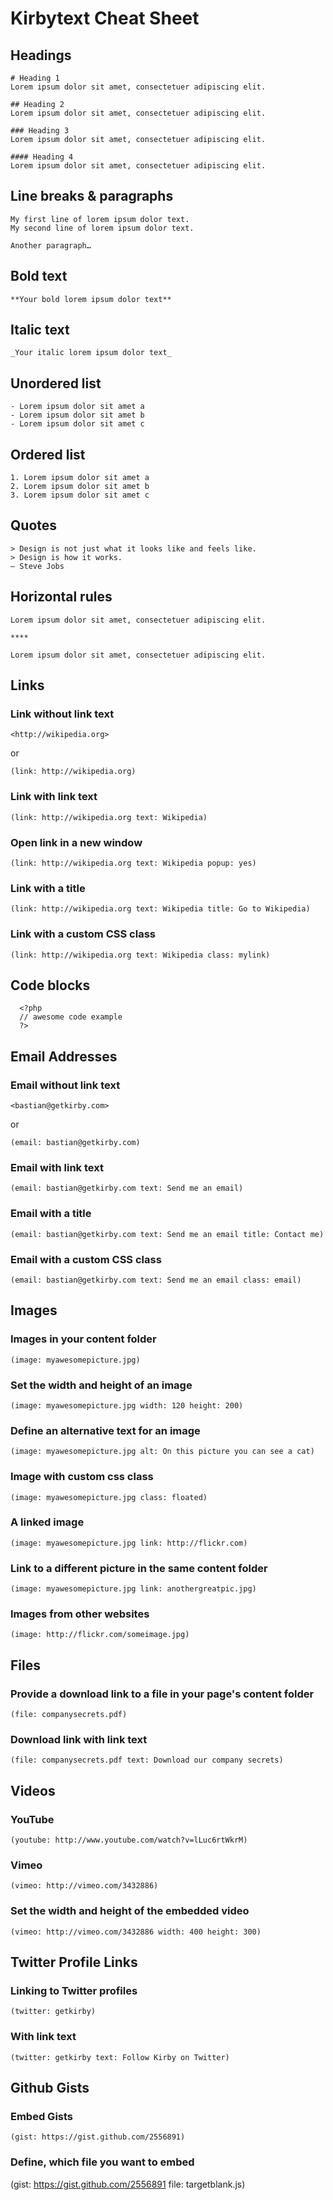 # Kirbytext Cheat Sheet

## Headings

```
# Heading 1
Lorem ipsum dolor sit amet, consectetuer adipiscing elit.

## Heading 2
Lorem ipsum dolor sit amet, consectetuer adipiscing elit.

### Heading 3
Lorem ipsum dolor sit amet, consectetuer adipiscing elit.

#### Heading 4
Lorem ipsum dolor sit amet, consectetuer adipiscing elit.
```

## Line breaks & paragraphs
```
My first line of lorem ipsum dolor text.
My second line of lorem ipsum dolor text.

Another paragraph…
```

## Bold text
```
**Your bold lorem ipsum dolor text**
```

## Italic text
```
_Your italic lorem ipsum dolor text_
```

## Unordered list
```
- Lorem ipsum dolor sit amet a
- Lorem ipsum dolor sit amet b
- Lorem ipsum dolor sit amet c
```

## Ordered list
```
1. Lorem ipsum dolor sit amet a
2. Lorem ipsum dolor sit amet b
3. Lorem ipsum dolor sit amet c
```

## Quotes
```
> Design is not just what it looks like and feels like.
> Design is how it works.
– Steve Jobs
```

## Horizontal rules
```
Lorem ipsum dolor sit amet, consectetuer adipiscing elit.

****

Lorem ipsum dolor sit amet, consectetuer adipiscing elit.
```

## Links

### Link without link text
```
<http://wikipedia.org>
```
or

```
(link: http://wikipedia.org)
```

### Link with link text
```
(link: http://wikipedia.org text: Wikipedia)
```
### Open link in a new window
```
(link: http://wikipedia.org text: Wikipedia popup: yes)
```

### Link with a title
```
(link: http://wikipedia.org text: Wikipedia title: Go to Wikipedia)
```

### Link with a custom CSS class
```
(link: http://wikipedia.org text: Wikipedia class: mylink)
```


## Code blocks
```
  <?php
  // awesome code example
  ?>
```

## Email Addresses
### Email without link text
```
<bastian@getkirby.com>
```
or

```
(email: bastian@getkirby.com)
```

### Email with link text
```
(email: bastian@getkirby.com text: Send me an email)
```

### Email with a title
```
(email: bastian@getkirby.com text: Send me an email title: Contact me)
```

### Email with a custom CSS class
```
(email: bastian@getkirby.com text: Send me an email class: email)
```

## Images
### Images in your content folder
```
(image: myawesomepicture.jpg)
```

### Set the width and height of an image
```
(image: myawesomepicture.jpg width: 120 height: 200)
```

### Define an alternative text for an image
```
(image: myawesomepicture.jpg alt: On this picture you can see a cat)
```

### Image with custom css class
```
(image: myawesomepicture.jpg class: floated)
```

### A linked image
```
(image: myawesomepicture.jpg link: http://flickr.com)
```

### Link to a different picture in the same content folder
```
(image: myawesomepicture.jpg link: anothergreatpic.jpg)
```

### Images from other websites
```
(image: http://flickr.com/someimage.jpg)
```


## Files
### Provide a download link to a file in your page's content folder
```
(file: companysecrets.pdf)
```
### Download link with link text
```
(file: companysecrets.pdf text: Download our company secrets)
```


## Videos
### YouTube
```
(youtube: http://www.youtube.com/watch?v=lLuc6rtWkrM)
```

### Vimeo
```
(vimeo: http://vimeo.com/3432886)
```

### Set the width and height of the embedded video
```
(vimeo: http://vimeo.com/3432886 width: 400 height: 300)
```

## Twitter Profile Links
### Linking to Twitter profiles
```
(twitter: getkirby)
```

### With link text
```
(twitter: getkirby text: Follow Kirby on Twitter)
```

## Github Gists
### Embed Gists
```
(gist: https://gist.github.com/2556891)
```

### Define, which file you want to embed
(gist: https://gist.github.com/2556891 file: targetblank.js)
